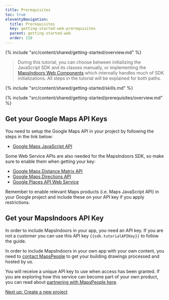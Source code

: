 ```yaml
---
title: Prerequisites
toc: true
eleventyNavigation:
  title: Prerequisites
  key: getting-started-web-prerequisites
  parent: getting-started-web
  order: 110
---
```


<!-- Overview -->
{% include "src/content/shared/getting-started/overview.md" %}

> During this tutorial, you can choose between initializing the JavaScript SDK and its classes manually, or implementing the [MapsIndoors Web Components](https://www.npmjs.com/package/@mapsindoors/components) which internally handles much of SDK initializations. All steps in the tutorial will be explained for both paths.

<!-- Skills -->
{% include "src/content/shared/getting-started/skills.md" %}

<!-- Overview -->
{% include "src/content/shared/getting-started/prerequisites/overview.md" %}

## Get your Google Maps API Keys

You need to setup the Google Maps API in your project by following the steps in the link below:

* [Google Maps JavaScript API](https://developers.google.com/maps/documentation/javascript/get-api-key)

Some Web Service APIs are also needed for the MapsIndoors SDK, so make sure to enable them when getting your key:

* [Google Maps Distance Matrix API](https://developers.google.com/maps/documentation/distance-matrix/start)
* [Google Maps Directions API](https://developers.google.com/maps/documentation/directions/start)
* [Google Places API Web Service](https://developers.google.com/places/web-service/intro)

Remember to enable relevant Maps products (i.e. Maps JavaScript API) in your Google project and include these on your API key if you apply restrictions.

## Get your MapsIndoors API Key

In order to include MapsIndoors in your app, you need an API key. If you are not a customer you can use this API key `{{sdk.tutorialAPIKey}}` to follow the guide.

In order to include MapsIndoors in your own app with your own content, you need to [contact MapsPeople](https://resources.mapspeople.com/contact-us) to get your building drawings processed and hosted by us.

You will receive a unique API key to use when access has been granted. If you are exploring how this service can become part of your own product, you can read about [partnering with MapsPeople here](https://www.mapspeople.com/become-a-partner).

<p class="next-article"><a class="mi-button mi-button--outline" href="{{ site.url }}/content/getting-started/web/new-project/">Next up: Create a new project</a>
